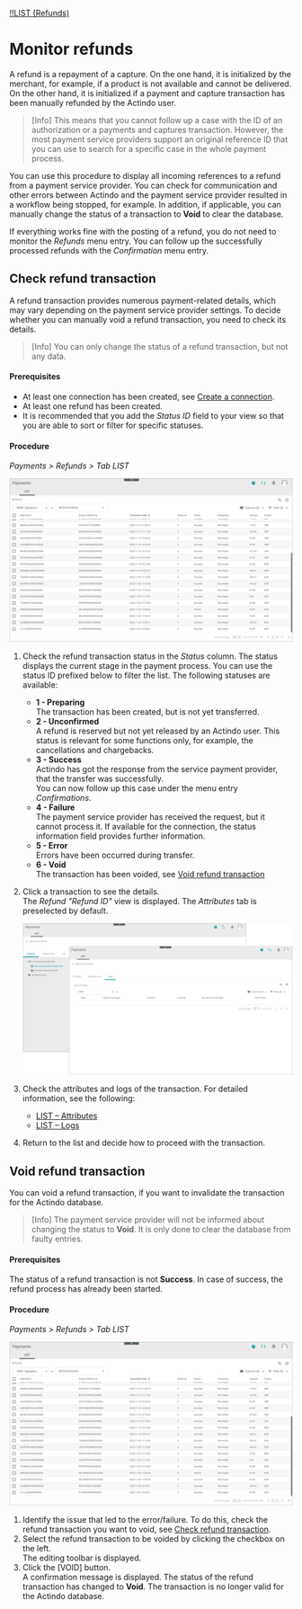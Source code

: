 [!!LIST (Refunds)](../UserInterface/03_Refunds.md)


# Monitor refunds

A refund is a repayment of a capture. On the one hand, it is initialized by the merchant, for example, if a product is not available and cannot be delivered. On the other hand, it is initialized if a payment and capture transaction has been manually refunded by the Actindo user.
> [Info] This means that you cannot follow up a case with the ID of an authorization or a payments and captures transaction. However, the most payment service providers support an original reference ID that you can use to search for a specific case in the whole payment process.

You can use this procedure to display all incoming references to a refund from a payment service provider. You can check for communication and other errors between Actindo and the payment service provider resulted in a workflow being stopped, for example. In addition, if applicable, you can manually change the status of a transaction to **Void** to clear the database.    
   
If everything works fine with the posting of a refund, you do not need to monitor the *Refunds* menu entry. You can follow up the successfully processed refunds with the *Confirmation* menu entry.

## Check refund transaction

A refund transaction provides numerous payment-related details, which may vary depending on the payment service provider settings. To decide whether you can manually void a refund transaction, you need to check its details.   
> [Info] You can only change the status of a refund transaction, but not any data.

#### Prerequisites

- At least one connection has been created, see [Create a connection](../Integration/01_ManageConnection.md#create-a-psp-connection).
- At least one refund has been created.
- It is recommended that you add the *Status ID* field to your view so that you are able to sort or filter for specific statuses. 

#### Procedure   

*Payments > Refunds > Tab LIST* 

![Refund transactions](../../Assets/Screenshots/Payments/Refunds/LISTRefunds.png "[Refund transactions]")

1. Check the refund transaction status in the *Status* column. The status displays the current stage in the payment process. You can use the status ID prefixed below to filter the list. The following statuses are available:   
    - **1 - Preparing**  
        The transaction has been created, but is not yet transferred.
    - **2 - Unconfirmed**   
        A refund is reserved but not yet released by an Actindo user. This status is relevant for some functions only, for example, the cancellations and chargebacks.
    - **3 - Success**  
        Actindo has got the response from the service payment provider, that the transfer was successfully.   
        You can now follow up this case under the menu entry *Confirmations*. <!-----Stefan ist das richtig?---> 
    - **4 - Failure**   
        The payment service provider has received the request, but it cannot process it. If available for the connection, the status information field provides further information.
    - **5 - Error**   
       Errors have been occurred during transfer.
    - **6 - Void**   
       The transaction has been voided, see [Void refund transaction](#void-refund-transaction)

    
2. Click a transaction to see the details.   
    The *Refund "Refund ID"* view is displayed. The *Attributes* tab is preselected by default.    

     ![Refunds attributes and logs](../../Assets/Screenshots/Payments/Refunds/CheckAttributes.png "[Refund attributes and logs]")

3. Check the attributes and logs of the transaction. For detailed information, see the following:
     - [LIST &ndash; Attributes](../UserInterface/04_ListRefunds.md#refunds-–-attributes)
     - [LIST &ndash; Logs](../UserInterface/04_ListRefunds.md#refunds-–-logs)
4. Return to the list and decide how to proceed with the transaction.


## Void refund transaction

You can void a refund transaction, if you want to invalidate the transaction for the Actindo database. 
> [Info] The payment service provider will not be informed about changing the status to **Void**. It is only done to clear the database from faulty entries.

#### Prerequisites

The status of a refund transaction is not **Success**. In case of success, the refund process has already been started. <!---ist das richtig-->

#### Procedure
*Payments > Refunds > Tab LIST*

![Refund transactions](../../Assets/Screenshots/Payments/Refunds/LISTRefunds.png "[Refund transactions]")

 1. Identify the issue that led to the error/failure. To do this, check the refund transaction you want to void, see [Check refund transaction](#check-refund-transaction).
2. Select the refund transaction to be voided by clicking the checkbox on the left.   
The editing toolbar is displayed.
3. Click the [VOID] button.   
   A confirmation message is displayed. The status of the refund transaction has changed to **Void**. The transaction is no longer valid for the Actindo database.